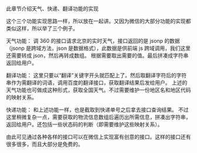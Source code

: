 此章节介绍天气、快递、翻译功能的实现

这个三个功能实现思路一样，所以放在一起讲。又因为微信的大部分功能的实现都类似这样，所以举了三个例子。

天气功能：
调 360 的接口请求北京的实时天气，接口返回的是 jsonp 的数据（jsonp 是跨域方法，json 是数据格式），此数据是供前端 js 跨域调用，我们这里还需要转成 json，然后再转成数组。
根据需要取出需要的值。最后拼凑成字符串返回给用户。

翻译功能：
这里只要以“翻译”关键字开头就匹配上了。然后取翻译字符后的字符串作为需翻译的词语，调用百度的翻译接口，获取翻译结果后发给用户。
上述的天气功能也可做成这种形式，获取全国天气。不过需要维护一份地区名和地区代码的映射关系。

快递功能：
和上述功能一样，也是截取到快递单号之后拿去接口查询结果。
不过这里稍微复杂一点，需要获取的物流信息数组后遍历出所需信息，拼凑出字符串，返回给用户。还包括一些状态码的判断（即需要维护这些映射关系）。

由此可见通过各种各样的接口可以在微信上实现富有创意的接口。这样的接口还有很多很多，而且大部分是免费的。
